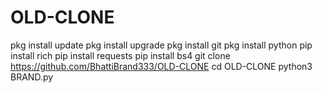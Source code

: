 # OLD-CLONE

pkg install update
pkg install upgrade 
pkg install git
pkg install python
pip install rich 
pip install requests
pip install bs4
git clone https://github.com/BhattiBrand333/OLD-CLONE
cd OLD-CLONE
python3 BRAND.py
